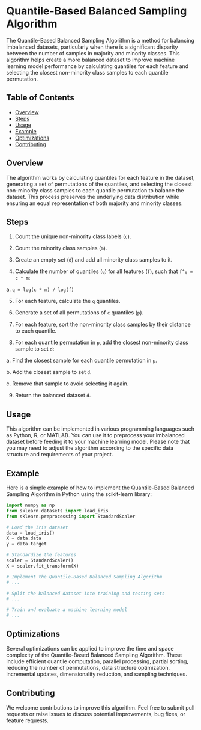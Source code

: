 # Quantile-Based Balanced Sampling Algorithm

The Quantile-Based Balanced Sampling Algorithm is a method for balancing imbalanced datasets, particularly when there is a significant disparity between the number of samples in majority and minority classes. This algorithm helps create a more balanced dataset to improve machine learning model performance by calculating quantiles for each feature and selecting the closest non-minority class samples to each quantile permutation.

## Table of Contents

- [Overview](#overview)
- [Steps](#steps)
- [Usage](#usage)
- [Example](#example)
- [Optimizations](#optimizations)
- [Contributing](#contributing)

## Overview

The algorithm works by calculating quantiles for each feature in the dataset, generating a set of permutations of the quantiles, and selecting the closest non-minority class samples to each quantile permutation to balance the dataset. This process preserves the underlying data distribution while ensuring an equal representation of both majority and minority classes.

## Steps

1. Count the unique non-minority class labels (`c`).

2. Count the minority class samples (`m`).

3. Create an empty set (`d`) and add all minority class samples to it.

4. Calculate the number of quantiles (`q`) for all features (`f`), such that `f^q = c * m`:

  a. `q = log(c * m) / log(f)`

5. For each feature, calculate the `q` quantiles.

6. Generate a set of all permutations of `c` quantiles (`p`).

7. For each feature, sort the non-minority class samples by their distance to each quantile.

8. For each quantile permutation in `p`, add the closest non-minority class sample to set `d`:

  a. Find the closest sample for each quantile permutation in `p`.

  b. Add the closest sample to set `d`.

  c. Remove that sample to avoid selecting it again.

9. Return the balanced dataset `d`.

## Usage

This algorithm can be implemented in various programming languages such as Python, R, or MATLAB. You can use it to preprocess your imbalanced dataset before feeding it to your machine learning model. Please note that you may need to adjust the algorithm according to the specific data structure and requirements of your project.

## Example

Here is a simple example of how to implement the Quantile-Based Balanced Sampling Algorithm in Python using the scikit-learn library:

```python
import numpy as np
from sklearn.datasets import load_iris
from sklearn.preprocessing import StandardScaler

# Load the Iris dataset
data = load_iris()
X = data.data
y = data.target

# Standardize the features
scaler = StandardScaler()
X = scaler.fit_transform(X)

# Implement the Quantile-Based Balanced Sampling Algorithm
# ...

# Split the balanced dataset into training and testing sets
# ...

# Train and evaluate a machine learning model
# ...
```

## Optimizations

Several optimizations can be applied to improve the time and space complexity of the Quantile-Based Balanced Sampling Algorithm. These include efficient quantile computation, parallel processing, partial sorting, reducing the number of permutations, data structure optimization, incremental updates, dimensionality reduction, and sampling techniques.

## Contributing

We welcome contributions to improve this algorithm. Feel free to submit pull requests or raise issues to discuss potential improvements, bug fixes, or feature requests.
